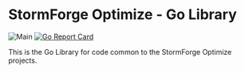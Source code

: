# StormForge Optimize - Go Library

![Main](https://github.com/thestormforge/optimize-go/workflows/Main/badge.svg)
[![Go Report Card](https://goreportcard.com/badge/github.com/thestormforge/optimize-go)](https://goreportcard.com/report/github.com/thestormforge/optimize-go)

This is the Go Library for code common to the StormForge Optimize projects.
